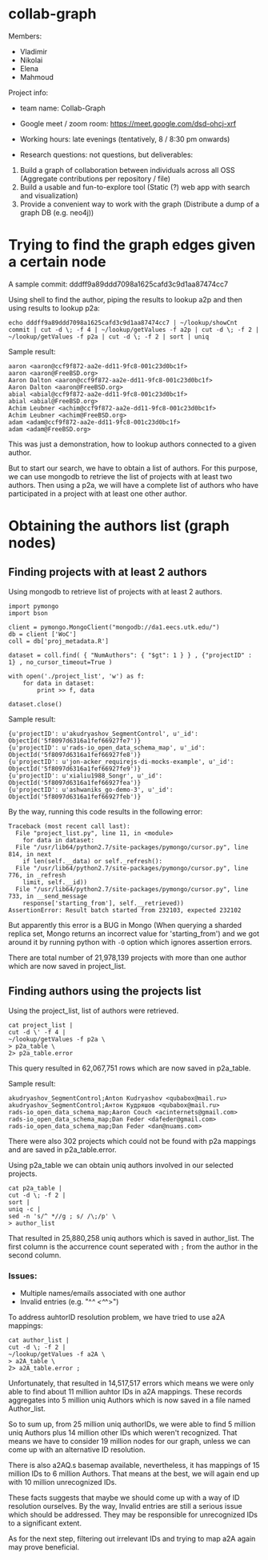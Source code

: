 # collab-graph

Members:
- Vladimir
- Nikolai
- Elena
- Mahmoud

Project info:

- team name: Collab-Graph
- Google meet / zoom room: https://meet.google.com/dsd-ohcj-xrf
- Working hours: late evenings (tentatively, 8 / 8:30 pm onwards) 

- Research questions: not questions, but deliverables:
1. Build a graph of collaboration between individuals across all OSS (Aggregate contributions per repository / file)
2. Build a usable and fun-to-explore tool (Static (?) web app with search and visualization) 
3. Provide a convenient way to work with the graph (Distribute a dump of a graph DB (e.g. neo4j))

# Trying to find the graph edges given a certain node

A sample commit: dddff9a89ddd7098a1625cafd3c9d1aa87474cc7

Using shell to find the author, piping the results to lookup a2p and then using results to lookup p2a:  

`echo dddff9a89ddd7098a1625cafd3c9d1aa87474cc7 | ~/lookup/showCnt commit | cut -d \; -f 4 | ~/lookup/getValues -f a2p | cut -d \; -f 2 | ~/lookup/getValues -f p2a | cut -d \; -f 2 | sort | uniq`

Sample result:

    aaron <aaron@ccf9f872-aa2e-dd11-9fc8-001c23d0bc1f>
    aaron <aaron@FreeBSD.org>
    Aaron Dalton <aaron@ccf9f872-aa2e-dd11-9fc8-001c23d0bc1f>
    Aaron Dalton <aaron@FreeBSD.org>
    abial <abial@ccf9f872-aa2e-dd11-9fc8-001c23d0bc1f>
    abial <abial@FreeBSD.org>
    Achim Leubner <achim@ccf9f872-aa2e-dd11-9fc8-001c23d0bc1f>
    Achim Leubner <achim@FreeBSD.org>
    adam <adam@ccf9f872-aa2e-dd11-9fc8-001c23d0bc1f>
    adam <adam@FreeBSD.org>

This was just a demonstration, how to lookup authors connected to a given author.

But to start our search, we have to obtain a list of authors. For this purpose, we can use mongodb to retrieve the list of projects with at least two authors. Then using a p2a, we will have a complete list of authors who have participated in a project with at least one other author.

# Obtaining the authors list (graph nodes)

## Finding projects with at least 2 authors

Using mongodb to retrieve list of projects with at least 2 authors.

    import pymongo
    import bson

    client = pymongo.MongoClient("mongodb://da1.eecs.utk.edu/")
    db = client ['WoC']
    coll = db['proj_metadata.R']

    dataset = coll.find( { "NumAuthors": { "$gt": 1 } } , {"projectID" : 1} , no_cursor_timeout=True )

    with open('./project_list', 'w') as f:
        for data in dataset:
            print >> f, data

    dataset.close()
     
Sample result:

    {u'projectID': u'akudryashov_SegmentControl', u'_id': ObjectId('5f8097d6316a1fef66927fe7')}
    {u'projectID': u'rads-io_open_data_schema_map', u'_id': ObjectId('5f8097d6316a1fef66927fe8')}
    {u'projectID': u'jon-acker_requirejs-di-mocks-example', u'_id': ObjectId('5f8097d6316a1fef66927fe9')}
    {u'projectID': u'xialiu1988_Songr', u'_id': ObjectId('5f8097d6316a1fef66927fea')}
    {u'projectID': u'ashwaniks_go-demo-3', u'_id': ObjectId('5f8097d6316a1fef66927feb')}

By the way, running this code results in the following error:  

    Traceback (most recent call last):
      File "project_list.py", line 11, in <module>
        for data in dataset:
      File "/usr/lib64/python2.7/site-packages/pymongo/cursor.py", line 814, in next
        if len(self.__data) or self._refresh():
      File "/usr/lib64/python2.7/site-packages/pymongo/cursor.py", line 776, in _refresh
        limit, self.__id))
      File "/usr/lib64/python2.7/site-packages/pymongo/cursor.py", line 733, in __send_message
        response['starting_from'], self.__retrieved))
    AssertionError: Result batch started from 232103, expected 232102

But apparently this error is a BUG in Mongo (When querying a sharded replica set, Mongo returns an incorrect value for 'starting_from') and we got around it by running python with `-O` option which ignores assertion errors. 

There are total number of 21,978,139 projects with more than one author which are now saved in project_list.

## Finding authors using the projects list

Using the project_list, list of authors were retrieved.

    cat project_list |
    cut -d \' -f 4 |
    ~/lookup/getValues -f p2a \
    > p2a_table \
    2> p2a_table.error

This query resulted in 62,067,751 rows which are now saved in p2a_table.

Sample result:

    akudryashov_SegmentControl;Anton Kudryashov <qubabox@mail.ru>
    akudryashov_SegmentControl;Антон Кудряшов <qubabox@mail.ru>
    rads-io_open_data_schema_map;Aaron Couch <acinternets@gmail.com>
    rads-io_open_data_schema_map;Dan Feder <dafeder@gmail.com>
    rads-io_open_data_schema_map;Dan Feder <dan@nuams.com>

There were also 302 projects which could not be found with p2a mappings and are saved in p2a_table.error.

Using p2a_table we can obtain uniq authors involved in our selected projects.

    cat p2a_table | 
    cut -d \; -f 2 | 
    sort | 
    uniq -c |
    sed -n 's/^ *//g ; s/ /\;/p' \
    > author_list

That resulted in 25,880,258 uniq authors which is saved in author_list. The first column is the accurrence count seperated with `;` from the author in the second column.

### Issues:

- Multiple names/emails associated with one author
- Invalid entries (e.g. "^_^ <^_^>")

To address auhtorID resolution problem, we have tried to use a2A mappings:

    cat author_list |
    cut -d \; -f 2 |
    ~/lookup/getValues -f a2A \
    > a2A_table \
    2> a2A_table.error ;

Unfortunately, that resulted in 14,517,517 errors which means we were only able to find about 11 million auhtor IDs in a2A mappings. These records aggregates into 5 million uniq Authors which is now saved in a file named Author_list.

So to sum up, from 25 million uniq authorIDs, we were able to find 5 million uniq Authors plus 14 million other IDs which weren't recognized. That means we have to consider 19 million nodes for our graph, unless we can come up with an alternative ID resolution.

There is also a2AQ.s basemap available, nevertheless, it has mappings of 15 million IDs to 6 million Authors. That means at the best, we will again end up with 10 million unrecognized IDs.

These facts suggests that maybe we should come up with a way of ID resolution ourselves. By the way, Invalid entries are still a serious issue which should be addressed. They may be responsible for unrecognized IDs to a significant extent.

As for the next step, filtering out irrelevant IDs and trying to map a2A again may prove beneficial.

